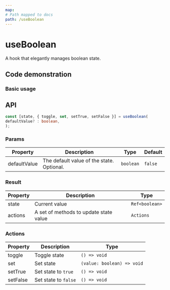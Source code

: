 ```yaml
---
map:
# Path mapped to docs
path: /useBoolean
---
```


# useBoolean

A hook that elegantly manages boolean state.

## Code demonstration

### Basic usage

<demo src="./demo/demo.vue" 
language="vue" 
title="Basic usage" 
desc="Toggle boolean to receive default value."> </demo>

## API

```typescript
const [state, { toggle, set, setTrue, setFalse }] = useBoolean(
defaultValue? : boolean,
);
```

### Params

| Property     | Description                               | Type      | Default |
| ------------ | ----------------------------------------- | --------- | ------- |
| defaultValue | The default value of the state. Optional. | `boolean` | `false` |

### Result

| Property | Description                            | Type           |
| -------- | -------------------------------------- | -------------- |
| state    | Current value                          | `Ref<boolean>` |
| actions  | A set of methods to update state value | `Actions`      |

### Actions

| Property | Description          | Type                       |
| -------- | -------------------- | -------------------------- |
| toggle   | Toggle state         | `() => void`               |
| set      | Set state            | `(value: boolean) => void` |
| setTrue  | Set state to `true`  | `() => void`               |
| setFalse | Set state to `false` | `() => void`               |
